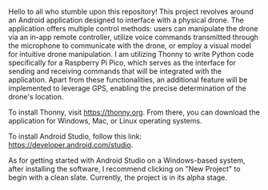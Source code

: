   Hello to all who stumble upon this repository! This project revolves around an Android application designed to interface with a physical drone. 
The application offers multiple control methods: users can manipulate the drone via an in-app remote controller, utilize voice commands transmitted through the microphone to communicate with the drone, or employ a visual model for intuitive drone manipulation.
I am utilizing Thonny to write Python code specifically for a Raspberry Pi Pico, which serves as the interface for sending and receiving commands that will be integrated with the application. 
Apart from these functionalities, an additional feature will be implemented to leverage GPS, enabling the precise determination of the drone's location. 

To install Thonny, visit https://thonny.org. From there, you can download the application for Windows, Mac, or Linux operating systems.

To install Android Studio, follow this link: https://developer.android.com/studio.

As for getting started with Android Studio on a Windows-based system, after installing the software, I recommend clicking on "New Project" to begin with a clean slate. Currently, the project is in its alpha stage.
